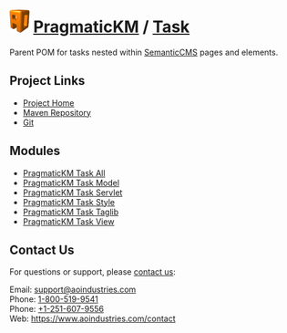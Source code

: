 # [<img src="ao-logo.png" alt="AO Logo" width="35" height="40">](https://www.aoindustries.com/) [PragmaticKM](https://pragmatickm.com/) / [Task](https://pragmatickm.com/task/)
Parent POM for tasks nested within [SemanticCMS](https://semanticcms.com/) pages and elements.

## Project Links
* [Project Home](https://pragmatickm.com/task/)
* [Maven Repository](scpexe://private.cvs.aoindustries.com/var/maven2/pragmatickm)
* [Git](ssh://private.cvs.aoindustries.com/var/git/pragmatickm-task)

## Modules
* [PragmaticKM Task All](https://pragmatickm.com/task/all/)
* [PragmaticKM Task Model](https://pragmatickm.com/task/model/)
* [PragmaticKM Task Servlet](https://pragmatickm.com/task/servlet/)
* [PragmaticKM Task Style](https://pragmatickm.com/task/style/)
* [PragmaticKM Task Taglib](https://pragmatickm.com/task/taglib/)
* [PragmaticKM Task View](https://pragmatickm.com/task/view/)

## Contact Us
For questions or support, please [contact us](https://www.aoindustries.com/contact):

Email: [support@aoindustries.com](mailto:support@aoindustries.com)  
Phone: [1-800-519-9541](tel:1-800-519-9541)  
Phone: [+1-251-607-9556](tel:+1-251-607-9556)  
Web: https://www.aoindustries.com/contact
